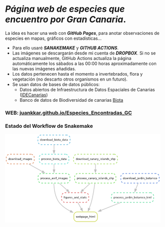 # ***Página web de especies que encuentro por Gran Canaria***.

La idea es hacer una web con ***GitHub Pages***, para anotar observaciones de especies en mapas, gráficos con estadísticas...

* Para ello usaré ***SANAKEMAKE*** y ***GITHUB ACTIONS***.
* Las imágenes se descargarán desde mi cuenta de ***DROPBOX***. Si no se actualiza manualmente, GitHub Actions actualiza la página automáticamente los sábados a las 00:00 horas aproximadamente con las nuevas imágenes añadidas.
* Los datos pertenecen hasta el momento a invertebrados, flora y vegetación (no descarto otros organismos en un futuro). 
* Se usan datos de bases de datos públicos:
    * Datos abiertos de Infraestructura de Datos Espaciales de Canarias ([<u>IDECanarias</u>](https://opendata.sitcan.es/))
    * Banco de datos de Biodiversidad de canarias [<u>Biota</u>](https://www.biodiversidadcanarias.es/biota/)

### **WEB:** [juankkar.github.io/Especies_Encontradas_GC](https://juankkar.github.io/Especies_Encontradas_GC/)

### **Estado del Workflow de Snakemake**

![](snakemake_workflow.png)